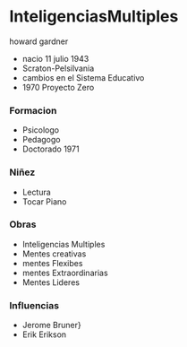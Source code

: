 

# InteligenciasMultiples
howard gardner
* nacio 11 julio 1943 
* Scraton-Pelsilvania
* cambios en el Sistema Educativo
* 1970 Proyecto Zero
### Formacion
* Psicologo
* Pedagogo
* Doctorado 1971
### Niñez
* Lectura
* Tocar Piano
### Obras
* Inteligencias Multiples
* Mentes creativas
* mentes Flexibes
* mentes Extraordinarias
* Mentes Lideres
### Influencias
* Jerome Bruner}
* Erik Erikson

<!--stackedit_data:
eyJoaXN0b3J5IjpbMzEzMjM2MjcyXX0=
-->